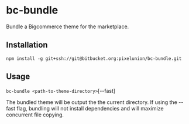 # bc-bundle

Bundle a Bigcommerce theme for the marketplace.

## Installation

`npm install -g git+ssh://git@bitbucket.org:pixelunion/bc-bundle.git`

## Usage

`bc-bundle <path-to-theme-directory>`[--fast]

The bundled theme will be output the the current directory.
If using the --fast flag, bundling will not install dependencies and will maximize concurrent file copying.
